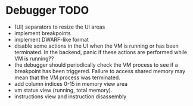 # Debugger TODO

- (UI) separators to resize the UI areas
- implement breakpoints
- implement DWARF-like format
- disable some actions in the UI when the VM is running or has been terminated. In the backend, panic if these actions are performed while VM is running??
- the debugger should periodically check the VM process to see if a breakpoint has been triggered. Failure to access shared memory may mean that the VM process was terminated.
- add column indices 0-15 in memory view area
- vm status view (running, total memory).
- instructions view and instruction disassembly
